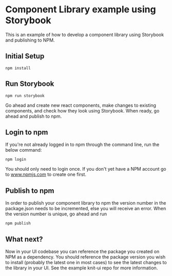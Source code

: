 # Component Library example using Storybook

This is an example of how to develop a component library using Storybook and publishing to NPM.

## Initial Setup

`npm install`

## Run Storybook

`npm run storybook`

Go ahead and create new react components, make changes to existing components, and check how they look using Storybook. When ready, go ahead and publish to npm.

## Login to npm

If you're not already logged in to npm through the command line, run the below command:

`npm login`

You should only need to login once. If you don't yet have a NPM account go to www.npmjs.com to create one first.

## Publish to npm

In order to publish your component library to npm the version number in the package.json needs to be incremented, else you will receive an error. When the version number is unique, go ahead and run

`npm publish`

## What next?

Now in your UI codebase you can reference the package you created on NPM as a dependency. You should reference the package version you wish to install (probably the latest one in most cases) to see the latest changes to the library in your UI. See the example knit-ui repo for more information.
